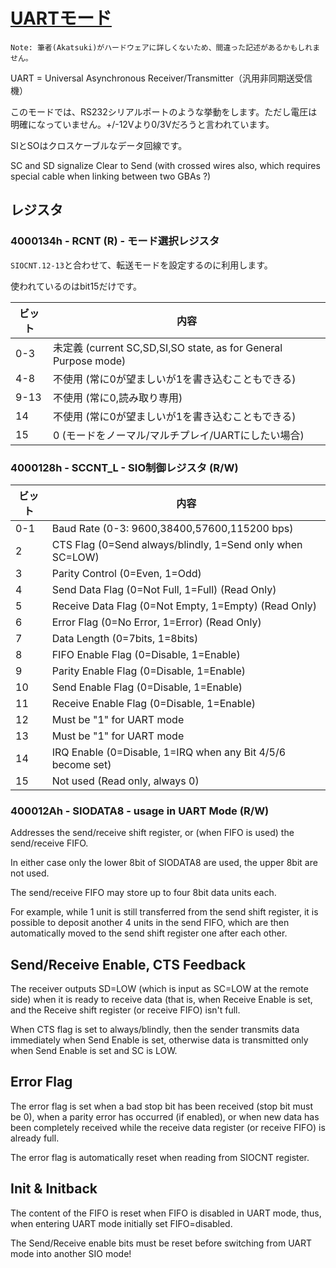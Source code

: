 # [UARTモード](https://mgba-emu.github.io/gbatek/#siouartmode)

```
Note: 筆者(Akatsuki)がハードウェアに詳しくないため、間違った記述があるかもしれません。
```

UART = Universal Asynchronous Receiver/Transmitter（汎用非同期送受信機）

このモードでは、RS232シリアルポートのような挙動をします。ただし電圧は明確になっていません。+/-12Vより0/3Vだろうと言われています。

SIとSOはクロスケーブルなデータ回線です。

SC and SD signalize Clear to Send (with crossed wires also, which requires special cable when linking between two GBAs ?)

## レジスタ

### 4000134h - RCNT (R) - モード選択レジスタ

`SIOCNT.12-13`と合わせて、転送モードを設定するのに利用します。

使われているのはbit15だけです。

ビット | 内容
---- | ---- 
0-3  | 未定義 (current SC,SD,SI,SO state, as for General Purpose mode)
4-8  | 不使用 (常に0が望ましいが1を書き込むこともできる)
9-13 | 不使用 (常に0,読み取り専用)
14   | 不使用 (常に0が望ましいが1を書き込むこともできる)
15   | 0 (モードをノーマル/マルチプレイ/UARTにしたい場合)

### 4000128h - SCCNT_L - SIO制御レジスタ (R/W)

ビット | 内容
---- | ---- 
0-1 | Baud Rate  (0-3: 9600,38400,57600,115200 bps)
2   | CTS Flag   (0=Send always/blindly, 1=Send only when SC=LOW)
3   | Parity Control (0=Even, 1=Odd)
4   | Send Data Flag      (0=Not Full,  1=Full)    (Read Only)
5   | Receive Data Flag   (0=Not Empty, 1=Empty)   (Read Only)
6   | Error Flag          (0=No Error,  1=Error)   (Read Only)
7   | Data Length         (0=7bits,   1=8bits)
8   | FIFO Enable Flag    (0=Disable, 1=Enable)
9   | Parity Enable Flag  (0=Disable, 1=Enable)
10  | Send Enable Flag    (0=Disable, 1=Enable)
11  | Receive Enable Flag (0=Disable, 1=Enable)
12  | Must be "1" for UART mode
13  | Must be "1" for UART mode
14  | IRQ Enable          (0=Disable, 1=IRQ when any Bit 4/5/6 become set)
15  | Not used            (Read only, always 0)

### 400012Ah - SIODATA8 - usage in UART Mode (R/W)

Addresses the send/receive shift register, or (when FIFO is used) the send/receive FIFO. 

In either case only the lower 8bit of SIODATA8 are used, the upper 8bit are not used.

The send/receive FIFO may store up to four 8bit data units each. 

For example, while 1 unit is still transferred from the send shift register, it is possible to deposit another 4 units in the send FIFO, which are then automatically moved to the send shift register one after each other.

## Send/Receive Enable, CTS Feedback

The receiver outputs SD=LOW (which is input as SC=LOW at the remote side) when it is ready to receive data (that is, when Receive Enable is set, and the Receive shift register (or receive FIFO) isn't full.

When CTS flag is set to always/blindly, then the sender transmits data immediately when Send Enable is set, otherwise data is transmitted only when Send Enable is set and SC is LOW.

## Error Flag

The error flag is set when a bad stop bit has been received (stop bit must be 0), when a parity error has occurred (if enabled), or when new data has been completely received while the receive data register (or receive FIFO) is already full.

The error flag is automatically reset when reading from SIOCNT register.

## Init & Initback

The content of the FIFO is reset when FIFO is disabled in UART mode, thus, when entering UART mode initially set FIFO=disabled.

The Send/Receive enable bits must be reset before switching from UART mode into another SIO mode!
